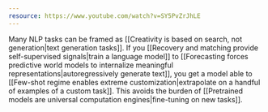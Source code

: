 ```yaml
---
resource: https://www.youtube.com/watch?v=SY5PvZrJhLE
---
```


Many NLP tasks can be framed as [[Creativity is based on search, not generation|text generation tasks]]. If you [[Recovery and matching provide self-supervised signals|train a language model]] to [[Forecasting forces predictive world models to internalize meaningful representations|autoregressively generate text]], you get a model able to [[Few-shot regime enables extreme customization|extrapolate on a handful of examples of a custom task]]. This avoids the burden of [[Pretrained models are universal computation engines|fine-tuning on new tasks]].